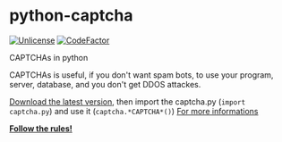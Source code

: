 # python-captcha

[![Unlicense](https://img.shields.io/github/license/koviubi56/python-captcha)](https://github.com/koviubi56/python-captcha/blob/main/LICENSE)
[![CodeFactor](https://www.codefactor.io/repository/github/koviubi56/python-captcha/badge/main)](https://www.codefactor.io/repository/github/koviubi56/python-captcha/overview/main)

CAPTCHAs in python

CAPTCHAs is useful, if you don't want spam bots, to use your program, server, database, and you don't get DDOS attackes.

[Download the latest version](https://github.com/koviubi56/python-captcha/releases), then import the captcha.py (`import captcha.py`) and use it (`captcha.*CAPTCHA*()`) [For more informations](https://github.com/koviubi56/python-captcha/wiki)

[**Follow the rules!**](https://github.com/koviubi56/python-captcha/blob/main/CONTRIBUTING.md#following-rules)
